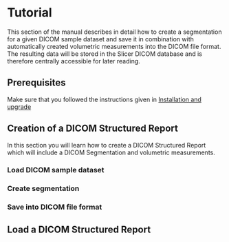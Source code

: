 # Tutorial

This section of the manual describes in detail how to create a segmentation for a given DICOM sample dataset and save it in combination with automatically created volumetric measurements into the DICOM file format. The resulting data will be stored in the Slicer DICOM database and is therefore centrally accessible for later reading.

## Prerequisites

Make sure that you followed the instructions given in [Installation and upgrade](install.md)

## Creation of a DICOM Structured Report

In this section you will learn how to create a DICOM Structured Report which will include a DICOM Segmentation and volumetric measurements.



### Load DICOM sample dataset


### Create segmentation

### Save into DICOM file format

## Load a DICOM Structured Report